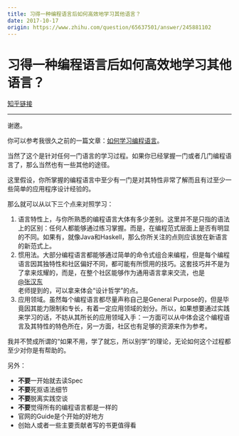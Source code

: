 ```yaml
---
title: 习得一种编程语言后如何高效地学习其他语言？
date: 2017-10-17
origin: https://www.zhihu.com/question/65637501/answer/245881102
---
```

# 习得一种编程语言后如何高效地学习其他语言？

[知乎链接](https://www.zhihu.com/question/65637501/answer/245881102)

---------

<span class="RichText ztext CopyrightRichText-richText" itemprop="text"><p>谢邀。</p><p>你可以参考我很久之前的一篇文章：<a href="https://link.zhihu.com/?target=http%3A//wiki.kimleo.net/%23article/How%2520to%2520learn%2520programming%2520language" class=" wrap external" target="_blank" rel="nofollow noreferrer" data-za-detail-view-id="1043">如何学习编程语言</a>。</p><p>当然了这个是针对任何一门语言的学习过程。如果你已经掌握一门或者几门编程语言了，那么当然也有一些其他的途径。</p><p>这里假设，你所掌握的编程语言中至少有一门是对其特性非常了解而且有过至少一些简单的应用程序设计经验的。</p><p>那么就可以从以下三个点来对照学习：</p><ol><li>语言特性上，与你所熟悉的编程语言大体有多少差别。这里并不是只指的语法上的区别：任何人都能够通过练习掌握。而是，在编程范式层面上是否有明显的不同。如果有，就像Java和Haskell，那么你所关注的点则应该放在新语言的新范式上。</li><li>惯用法。大部分编程语言都能够通过简单的命令式组合来编程，但是每个编程语言因其独特性和社区偏好不同，都可能有所惯用的技巧。这套技巧并不是为了拿来炫耀的，而是，在整个社区能够作为通用语言拿来交流，也是 <span><span class="UserLink"><div class="Popover"><div id="Popover13-toggle" aria-haspopup="true" aria-expanded="false" aria-owns="Popover13-content"><a class="UserLink-link" data-za-detail-view-element_name="User" target="_blank" href="//www.zhihu.com/people/5be040c7edb6ee5ba769cf5f737b1ba9">@张汉东</a></div></div></span></span> 老师提到的，可以拿来体会“设计哲学”的点。</li><li>应用领域。虽然每个编程语言都尽量声称自己是General Purpose的，但是毕竟因其能力限制和专长，有着一定应用领域的划分。所以，如果想要通过实践来学习的话，不妨从其所长的应用领域入手：一方面可以从中体会这个编程语言及其特性的特色所在，另一方面，社区也有足够的资源来作为参考。</li></ol><p>我并不赞成所谓的“如果不用，学了就忘，所以别学”的理论，无论如何这个过程都至少对你是有帮助的。</p><p>另外：</p><ul><li><b>不要</b>一开始就去读Spec</li><li><b>不要</b>死抠语法细节</li><li><b>不要</b>脱离实践空谈</li><li><b>不要</b>觉得所有的编程语言都是一样的</li><li>官网的Guide是个开始的好地方</li><li>创始人或者一些主要贡献者写的书更值得看</li></ul></span>